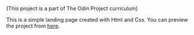(This project is a part of The Odin Project curriculum)

This is a simple landing page created with Html and Css. You can preview the project from [here](https://isfaq-hossain.github.io/Landing-Page/).